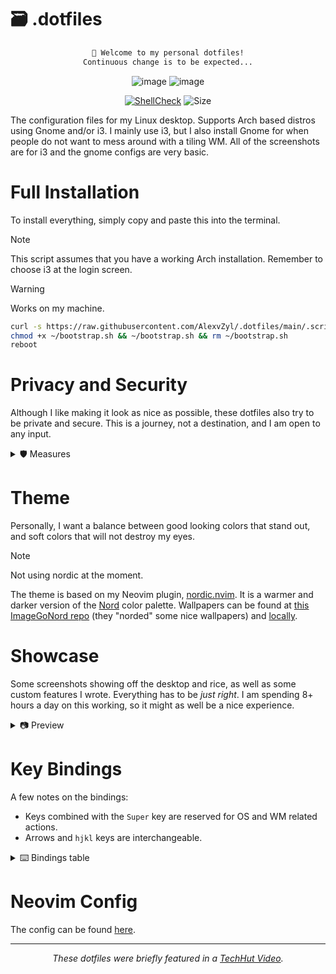 # 🗃️ .dotfiles

<div align="center">
  
```markdown
👋 Welcome to my personal dotfiles!
Continuous change is to be expected...
```

![image](https://github.com/AlexvZyl/.dotfiles/assets/81622310/09d5adbe-63fb-435a-824f-39fca06e56d8)
![image](https://github.com/AlexvZyl/.dotfiles/assets/81622310/55c6780d-00c6-451e-9066-0a2365c4d7a9)

[![ShellCheck](https://github.com/AlexvZyl/.dotfiles/workflows/ShellCheck/badge.svg)](https://github.com/AlexvZyl/.dotfiles/actions?workflow=ShellCheck) 
![Size](https://img.shields.io/github/repo-size/AlexvZyl/.dotfiles?style=flat)

</div>

The configuration files for my Linux desktop.  Supports Arch based distros using Gnome and/or i3.  I mainly use i3, but I also install Gnome for when people do not want to mess around with a tiling WM.  All of the screenshots are for i3 and the gnome configs are very basic.  

# Full Installation

To install everything, simply copy and paste this into the terminal.

> [!NOTE]
> This script assumes that you have a working Arch installation.  Remember to choose i3 at the login screen.

> [!WARNING]
> Works on my machine.

```bash
curl -s https://raw.githubusercontent.com/AlexvZyl/.dotfiles/main/.scripts/install/bootstrap.sh > ~/bootstrap.sh
chmod +x ~/bootstrap.sh && ~/bootstrap.sh && rm ~/bootstrap.sh
reboot
```

<!--
# Minimal Installation

Sometimes I just want to get work done on a Linux machine.  A minimal installation can be done with:

```bash
curl -s https://raw.githubusercontent.com/AlexvZyl/.dotfiles/main/.scripts/install/minimal_workspace.sh > ~/bootstrap.sh
chmod +x ~/bootstrap.sh && ~/bootstrap.sh && rm ~/bootstrap.sh
```
And to update:
```bash
workspace-git fetch
workspace-git pull
```

<details>

<summary>⚙️ Components</summary>

</br>

- Neovim
- Kitty
- Tmux
- Fonts
- Fish
- Scripts
- exa
- bat

</details>

-->

# Privacy and Security

Although I like making it look as nice as possible, these dotfiles also try to be private and secure.  This is a journey, not a destination, and I am open to any input.

<details>

<summary>🛡️ Measures</summary>

</br>

- [Scripts](https://github.com/AlexvZyl/.dotfiles/tree/main/.scripts/security) I sometimes use.
- Manually keeping system up to date (`yay -Syyu`)
- Malware scanning and database updating ([clamav](https://github.com/Cisco-Talos/clamav))
- Firewall ([ufw](https://wiki.archlinux.org/title/Uncomplicated_Firewall))
- Ban IPs ([fail2ban](https://github.com/fail2ban/fail2ban))
- Using [Signal](https://github.com/signalapp) (when possible)
- Hosting API keys in a private repo
- Hardened firefox ([user.js](https://github.com/arkenfox/user.js/))
- I could install the hardened Linux kernel, but that might be slightly pedantic...
- Port scanning ([nmap](https://github.com/nmap/nmap), [rustscan](https://github.com/RustScan/RustScan))

</details>

# Theme

Personally, I want a balance between good looking colors that stand out, and soft colors that will not destroy my eyes.

> [!NOTE]
> Not using nordic at the moment.

The theme is based on my Neovim plugin, [nordic.nvim](https://github.com/AlexvZyl/nordic.nvim).  It is a warmer and darker version of the [Nord](https://www.nordtheme.com/) color palette.  Wallpapers can be found at [this ImageGoNord repo](https://github.com/linuxdotexe/nordic-wallpapers) (they "norded" some nice wallpapers) and [locally](https://github.com/AlexvZyl/.dotfiles/tree/main/.wallpapers).

# Showcase

Some screenshots showing off the desktop and rice, as well as some custom features I wrote.  Everything has to be *just right*.  I am spending 8+ hours a day on this working, so it might as well be a nice experience.

<details>

<summary>📷 Preview</summary>

</br>

*Launcher via [rofi](https://github.com/adi1090x/rofi):*
![image](https://github.com/AlexvZyl/.dotfiles/assets/81622310/550f9794-0531-4f27-9433-ea76ceb381d7)

*Lock screen via [betterlockscreen](https://github.com/betterlockscreen/betterlockscreen):*  
![image](https://github.com/AlexvZyl/.dotfiles/assets/81622310/4eeeab12-e778-4f6b-aa19-4f6e0cbe9767)

</details>

# Key Bindings

A few notes on the bindings:

- Keys combined with the `Super` key are reserved for OS and WM related actions.  
- Arrows and `hjkl` keys are interchangeable.

<details>

<summary>⌨️ Bindings table</summary>

</br>

|  Binding  |  Action   |
| :-------: | :-------: |
| Super + d | App launcher |
| Super + s | Tmux sessions |
| Super + p | Powermenu |
| Super + t | Terminal |
| Super + T | Tor terminal session |
| Super + n | Neovim |
| Super + m | Resource monitor (BTop++) |
| Super + g | GPU monitor (NVtop) |
| Super + R | Toggle read mode |
| Super + tab | Windows |
| Super + Arrow | Cycle windows |
| Super + Shift + Arrow | Move window |
| Super + Number | Go to workspace |
| Super + r | Newsboat |
| Super + w | iwctl |

</details>

# Neovim Config

The config can be found [here](https://github.com/AlexvZyl/nvim).

---

<div align="center">
  
*These dotfiles were briefly featured in a [TechHut Video](https://youtu.be/7NLtw26qJtU?t=789).*
  
</div>
